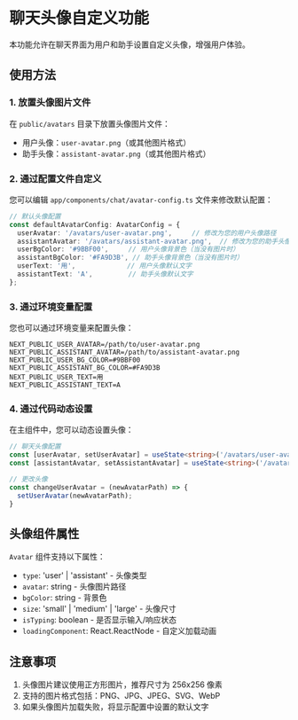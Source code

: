 # 聊天头像自定义功能

本功能允许在聊天界面为用户和助手设置自定义头像，增强用户体验。

## 使用方法

### 1. 放置头像图片文件

在 `public/avatars` 目录下放置头像图片文件：

- 用户头像：`user-avatar.png`（或其他图片格式）
- 助手头像：`assistant-avatar.png`（或其他图片格式）

### 2. 通过配置文件自定义

您可以编辑 `app/components/chat/avatar-config.ts` 文件来修改默认配置：

```typescript
// 默认头像配置
const defaultAvatarConfig: AvatarConfig = {
  userAvatar: '/avatars/user-avatar.png',     // 修改为您的用户头像路径
  assistantAvatar: '/avatars/assistant-avatar.png',  // 修改为您的助手头像路径
  userBgColor: '#9BBF00',     // 用户头像背景色（当没有图片时）
  assistantBgColor: '#FA9D3B', // 助手头像背景色（当没有图片时）
  userText: '用',             // 用户头像默认文字
  assistantText: 'A',         // 助手头像默认文字
};
```

### 3. 通过环境变量配置

您也可以通过环境变量来配置头像：

```
NEXT_PUBLIC_USER_AVATAR=/path/to/user-avatar.png
NEXT_PUBLIC_ASSISTANT_AVATAR=/path/to/assistant-avatar.png
NEXT_PUBLIC_USER_BG_COLOR=#9BBF00
NEXT_PUBLIC_ASSISTANT_BG_COLOR=#FA9D3B
NEXT_PUBLIC_USER_TEXT=用
NEXT_PUBLIC_ASSISTANT_TEXT=A
```

### 4. 通过代码动态设置

在主组件中，您可以动态设置头像：

```typescript
// 聊天头像配置
const [userAvatar, setUserAvatar] = useState<string>('/avatars/user-avatar.png')
const [assistantAvatar, setAssistantAvatar] = useState<string>('/avatars/assistant-avatar.png')

// 更改头像
const changeUserAvatar = (newAvatarPath) => {
  setUserAvatar(newAvatarPath);
}
```

## 头像组件属性

`Avatar` 组件支持以下属性：

- `type`: 'user' | 'assistant' - 头像类型
- `avatar`: string - 头像图片路径
- `bgColor`: string - 背景色
- `size`: 'small' | 'medium' | 'large' - 头像尺寸
- `isTyping`: boolean - 是否显示输入/响应状态
- `loadingComponent`: React.ReactNode - 自定义加载动画

## 注意事项

1. 头像图片建议使用正方形图片，推荐尺寸为 256x256 像素
2. 支持的图片格式包括：PNG、JPG、JPEG、SVG、WebP
3. 如果头像图片加载失败，将显示配置中设置的默认文字 